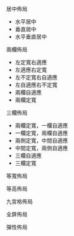 居中佈局
- 水平居中
- 垂直居中
- 水平垂直居中

兩欄佈局
- 左定寬右適應
- 左適應右定寬
- 左不定寬右自適應
- 左自適應右不定寬
- 兩欄自適應
- 兩欄定寬

三欄佈局
- 兩欄定寬，一欄自適應
- 一欄定寬，兩欄自適應
- 兩側定寬，中間自適應
- 中間定寬，兩側自適應
- 三欄自適應
- 三欄定寬

等寬佈局

等高佈局

九宮格佈局

全屏佈局

彈性佈局



